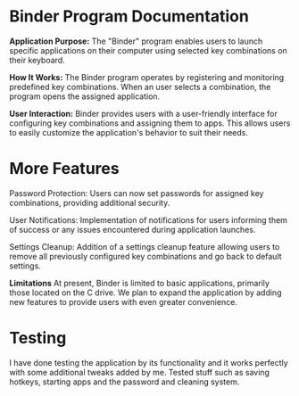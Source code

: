 # **Binder Program Documentation**
**Application Purpose:**
The "Binder" program enables users to launch specific applications on their computer using selected key combinations on their keyboard.


**How It Works:**
The Binder program operates by registering and monitoring predefined key combinations. When an user selects a combination, the program opens the assigned application.


**User Interaction:**
Binder provides users with a user-friendly interface for configuring key combinations and assigning them to apps. This allows users to easily customize the application's behavior to suit their needs.


# **More Features**
Password Protection: Users can now set passwords for assigned key combinations, providing additional security.

User Notifications: Implementation of notifications for users informing them of success or any issues encountered during application launches.

Settings Cleanup: Addition of a settings cleanup feature allowing users to remove all previously configured key combinations and go back to default settings.


**Limitations**
At present, Binder is limited to basic applications, primarily those located on the C drive. We plan to expand the application by adding new features to provide users with even greater convenience.



# **Testing**

I have done testing the application by its functionality and it works perfectly with some additional tweaks added by me. Tested stuff such as saving hotkeys, starting apps and the password and cleaning system.
